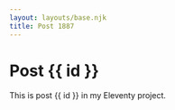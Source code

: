 ```yaml
---
layout: layouts/base.njk
title: Post 1887
---
```


# Post {{ id }}

This is post {{ id }} in my Eleventy project.
